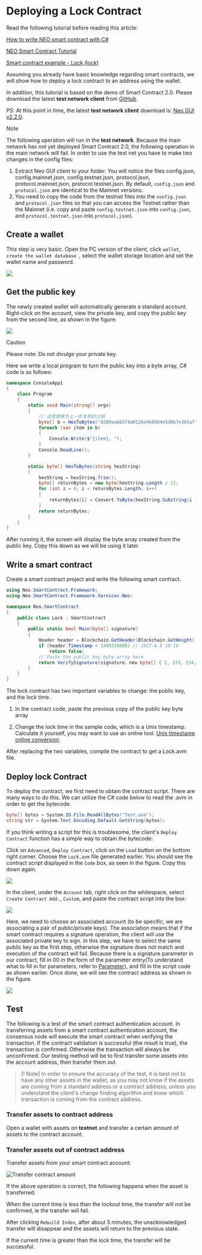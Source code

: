 # Deploying a Lock Contract

Read the following tutorial before reading this article:

[How to write NEO smart contract with C#](../getting-started-csharp.md)

[NEO Smart Contract Tutorial](../tutorial.md)

[Smart contract example - Lock (lock)](Lock.md)

Assuming you already have basic knowledge regarding smart contracts, we will show how to deploy a lock contract to an address using the wallet.

In addition, this tutorial is based on the demo of Smart Contract 2.0. Please download the latest **test network client** from [GitHub](https://github.com/neo-project/neo-gui/releases).

PS: At this point in time, the latest **test network client** download is: [Neo GUI v2.2.0](https://github.com/neo-project/neo-gui/releases/tag/v2.2.0).

> [!Note]
> The following operation will run in the **test network**. Because the main network has not yet deployed Smart Contract 2.0, the following operation in the main network will fail.
> In order to use the test net you have to make two changes in the config files:
1. Extract Neo GUI client to your folder. You will notice the files config.json, config.mainnet.json, config.testnet.json, protocol.json, protocol.mainnet.json, protocol.testnet.json. By default, `config.json` and `protocol.json` are identical to the Mainnet versions.
2. You need to copy the code from the testnet files into the `config.json` and `protocol.json` files so that you can access the Testnet rather than the Mainnet (i.e. copy and paste `config.testnet.json` into `config.json`, and `protocol.testnet.json` into `protocol.json`).

## Create a wallet

This step is very basic. Open the PC version of the client, click `wallet`, `create the wallet database `, select the wallet storage location and set the wallet name and password.

![](../../../assets/lock2_1.png)

## Get the public key

The newly created wallet will automatically generate a standard account. Right-click on the account, view the private key, and copy the public key from the second line, as shown in the figure:

![](../../../assets/lock2_2.png)

> [!Caution]
> Please note: Do not divulge your private key.

Here we write a local program to turn the public key into a byte array, C# code is as follows:

```c#
namespace ConsoleApp1
{
    class Program
    {
        static void Main(string[] args)
        {
            // 这里替换为上一步复制的公钥
            byte[] b = HexToBytes("0285eab65f4a0126e4b85b4e5d8b7e303aff7efb360d595f2e3189bb90487ad5aa");
            foreach (var item in b)
            {
                Console.Write($"{item}, ");
            }
            Console.ReadLine();
        }

        static byte[] HexToBytes(string hexString)
        {
            hexString = hexString.Trim();
            byte[] returnBytes = new byte[hexString.Length / 2];
            for (int i = 0; i < returnBytes.Length; i++)
            {
                returnBytes[i] = Convert.ToByte(hexString.Substring(i * 2, 2), 16);
            }
            return returnBytes;
        }
    }
}
```

After running it, the screen will display the byte array created from the public key. Copy this down as we will be using it later.

## Write a smart contract

Create a smart contract project and write the following smart contract. 

```c#
using Neo.SmartContract.Framework;
using Neo.SmartContract.Framework.Services.Neo;

namespace Neo.SmartContract
{
    public class Lock : SmartContract
    {
        public static bool Main(byte[] signature)
        {
            Header header = Blockchain.GetHeader(Blockchain.GetHeight());
            if (header.Timestamp < 1499328600) // 2017-6-6 18:10
                return false;
            // Paste the public key byte array here
            return VerifySignature(signature，new byte[] { 2, 133, 234, 182, 95, 74, 1, 38, 228, 184, 91, 78, 93, 139, 126, 48, 58, 255, 126, 251, 54, 13, 89, 95, 46, 49, 137, 187, 144, 72, 122, 213, 170 });
        }
    }
}
```

The lock contract has two important variables to change: the public key, and the lock time.

1. In the contract code, paste the previous copy of the public key byte array

2. Change the lock time in the sample code, which is a Unix timestamp. Calculate it yourself, you may want to use an online tool. [Unix timestamp online conversion](https://unixtime.51240.com/).

After replacing the two variables, compile the contract to get a Lock.avm file.

## Deploy lock Contract

To deploy the contract, we first need to obtain the contract script. There are many ways to do this. We can utilize the C# code below to read the .avm in order to get the bytecode.

```c#
byte[] bytes = System.IO.File.ReadAllBytes("Test.avm");
string str = System.Text.Encoding.Default.GetString(bytes);
```

If you think writing a script for this is troublesome, the client's `Deploy Contract` function has a simple way to obtain the bytecode:

Click on `Advanced`, `Deploy Contract`, click on the `Load` button on the bottom right corner. Choose the `Lock.avm` file generated earlier. You should see the contract script displayed in the `Code` box, as seen in the figure. Copy this down again.

![](../../../assets/lock2_5.png)

In the client, under the `Account` tab, right click on the whitespace, select `Create Contract Add.`, `Custom`, and paste the contract script into the box:

![](../../../assets/lock2_7.png)


Here, we need to choose an associated account (to be specific, we are associating a pair of public/private keys). The association means that if the smart contract requires a signature operation, the client will use the associated private key to sign. In this step, we have to select the same public key as the first step, otherwise the signature does not match and execution of the contract will fail. Because there is a signature parameter in our contract, fill in 00 in the form of the parameter entry(To understand what to fill in for parameters, refer to [Parameter](Parameter.md)), and fill in the script code as shown earlier. Once done, we will see the contract address as shown in the figure.

![](../../../assets/lock2_8.png)



## Test

The following is a test of the smart contract authentication account. In transferring assets from a smart contract authentication account, the consensus node will execute the smart contract when verifying the transaction. If the contract validation is successful (the result is true), the transaction is confirmed. Otherwise the transaction will always be unconfirmed. Our testing method will be to first transfer some assets into the account address, then transfer them out.

> [! Note]
> In order to ensure the accuracy of the test, it is best not to have any other assets in the wallet, as you may not know if the assets are coming from a standard address or a contract address, unless you understand the client's change finding algorithm and know which transaction is coming from the contract address.

### Transfer assets to contract address

Open a wallet with assets on **testnet** and transfer a certain amount of assets to the contract account.

### Transfer assets out of contract address

Transfer assets from your smart contract account:

![Transfer contract amount](../../../assets/lock2_11.png)

If the above operation is correct, the following happens when the asset is transferred:

When the current time is less than the lockout time, the transfer will not be confirmed, ie the transfer will fail.

After clicking `Rebuild Index`, after about 5 minutes, the unacknowledged transfer will disappear and the assets will return to the previous state.

If the current time is greater than the lock time, the transfer will be successful.

